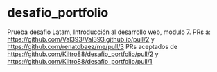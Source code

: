 # desafio_portfolio
Prueba desafio Latam, Introducción al desarrollo web, modulo 7.
PRs a: https://github.com/Val393/Val393.github.io/pull/2 y https://github.com/renatobaez/me/pull/3
PRs aceptados de https://github.com/Kiltro88/desafio_portfolio/pull/2 y https://github.com/Kiltro88/desafio_portfolio/pull/1

